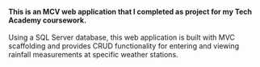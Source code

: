 <b>This is an MCV web application that I completed as project for my Tech Academy coursework.</b>
<br><br>
Using a SQL Server database, this web application is built with MVC scaffolding and provides CRUD functionality for entering and viewing rainfall measurements at specific weather stations. 
